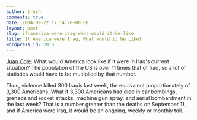```yaml
---
author: troyh
comments: true
date: 2004-09-22 17:14:28+00:00
layout: post
slug: if-america-were-iraq-what-would-it-be-like
title: If America were Iraq, What would it be Like?
wordpress_id: 2816
---
```


[Juan Cole](http://www.juancole.com/2004_09_01_juancole_archive.html#109582366638394688): What would America look like if it were in Iraq's current situation? The population of the US is over 11 times that of Iraq, so a lot of statistics would have to be multiplied by that number.

Thus, violence killed 300 Iraqis last week, the equivalent proportionately of 3,300 Americans. What if 3,300 Americans had died in car bombings, grenade and rocket attacks, machine gun spray, and aerial bombardment in the last week? That is a number greater than the deaths on September 11, and if America were Iraq, it would be an ongoing, weekly or monthly toll.
